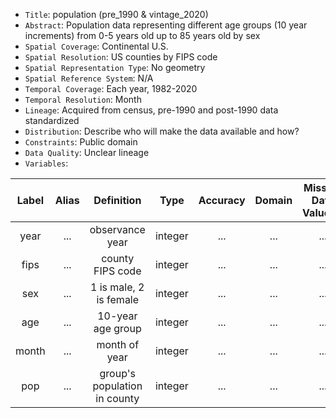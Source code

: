 -   `Title`: population (pre_1990 & vintage_2020)
-   `Abstract`: Population data representing different age groups (10 year increments) from 0-5 years old up to 85 years old by sex
-   `Spatial Coverage`: Continental U.S.
-   `Spatial Resolution`: US counties by FIPS code
-   `Spatial Representation Type`: No geometry
-   `Spatial Reference System`: N/A
-   `Temporal Coverage`: Each year, 1982-2020
-   `Temporal Resolution`: Month
-   `Lineage`: Acquired from census, pre-1990 and post-1990 data standardized
-   `Distribution`: Describe who will make the data available and how?
-   `Constraints`: Public domain
-   `Data Quality`: Unclear lineage
-   `Variables`:

| Label | Alias | Definition | Type | Accuracy | Domain | Missing Data Value(s) | Missing Data Frequency |
|:-------:|:-------:|:-------:|:-------:|:-------:|:-------:|:-------:|:-------:|
| year | ... | observance year | integer | ... | ... | ... | ... |
| fips | ... | county FIPS code | integer | ... | ... | ... | ... |
| sex | ... | 1 is male, 2 is female | integer | ... | ... | ... | ... |
| age | ... | 10-year age group | integer | ... | ... | ... | ... |
| month | ... | month of year | integer | ... | ... | ... | ... |
| pop | ... | group's population in county | integer | ... | ... | ... | ... |
